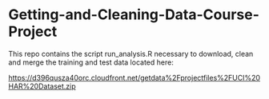 # Getting-and-Cleaning-Data-Course-Project

This repo contains the script run_analysis.R necessary to download, clean and merge the training and test data located here:

https://d396qusza40orc.cloudfront.net/getdata%2Fprojectfiles%2FUCI%20HAR%20Dataset.zip

